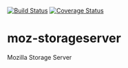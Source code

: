 [![Build Status](https://travis-ci.org/st3fan/moz-storageserver.svg?branch=master)](https://travis-ci.org/st3fan/moz-storageserver) [![Coverage Status](https://coveralls.io/repos/st3fan/moz-storageserver/badge.png?branch=master)](https://coveralls.io/r/st3fan/moz-storageserver?branch=master)

moz-storageserver
=================

Mozilla Storage Server
